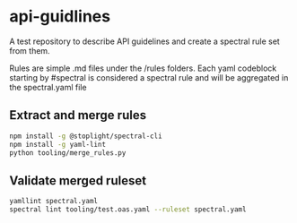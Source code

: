 # api-guidlines
A test repository to describe API guidelines and create a spectral rule set from them.

Rules are simple .md files under the /rules folders.
Each yaml codeblock starting by #spectral is considered a spectral rule and will be aggregated in the spectral.yaml file

## Extract and merge rules

```sh
npm install -g @stoplight/spectral-cli
npm install -g yaml-lint
python tooling/merge_rules.py
```

## Validate merged ruleset

```sh
yamllint spectral.yaml
spectral lint tooling/test.oas.yaml --ruleset spectral.yaml
```